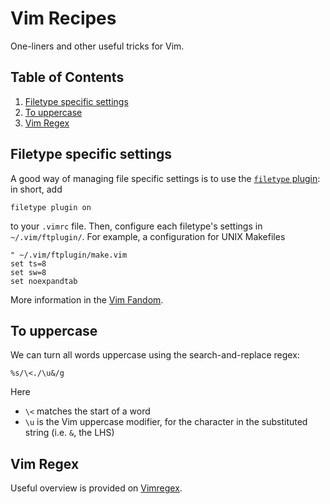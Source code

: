 # Vim Recipes

One-liners and other useful tricks for Vim.

<!--BEGIN TOC-->
## Table of Contents
1. [Filetype specific settings](#filetype-specific-settings)
2. [To uppercase](#to-uppercase)
3. [Vim Regex](#vim-regex)

<!--END TOC-->

## Filetype specific settings
A good way of managing file specific settings is to use the [`filetype` plugin](https://vim-jp.org/vimdoc-en/filetype.html#:filetype-plugin-on): in short, add 
```
filetype plugin on
```
to your `.vimrc` file. Then, configure each filetype's settings in `~/.vim/ftplugin/`. For example, a configuration for UNIX Makefiles
```vim
" ~/.vim/ftplugin/make.vim
set ts=8
set sw=8
set noexpandtab
```

More information in the [Vim Fandom](https://vim.fandom.com/wiki/Keep_your_vimrc_file_clean).
## To uppercase
We can turn all words uppercase using the search-and-replace regex:
```
%s/\<./\u&/g
```
Here 
- `\<` matches the start of a word
- `\u` is the Vim uppercase modifier, for the character in the substituted string (i.e. `&`, the LHS)


## Vim Regex
Useful overview is provided on [Vimregex](http://www.vimregex.com/).